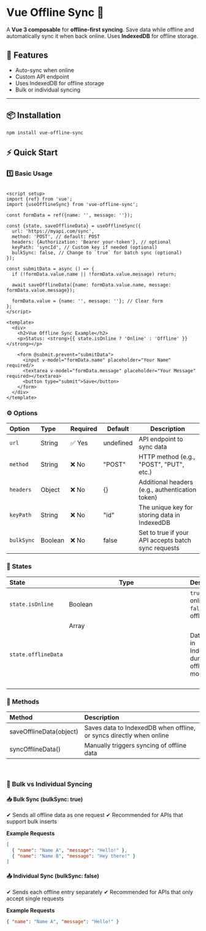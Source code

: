 # Vue Offline Sync 🔄

A **Vue 3 composable** for **offline-first syncing**. Save data while offline and automatically sync it when back online.
Uses **IndexedDB** for offline storage.

## 🚀 Features

- Auto-sync when online
- Custom API endpoint
- Uses IndexedDB for offline storage
- Bulk or individual syncing

---

## 📦 Installation

```sh
npm install vue-offline-sync
```

## ⚡ Quick Start

### 1️⃣ Basic Usage

```vue

<script setup>
import {ref} from 'vue';
import {useOfflineSync} from 'vue-offline-sync';

const formData = ref({name: '', message: ''});

const {state, saveOfflineData} = useOfflineSync({
  url: 'https://myapi.com/sync',
  method: 'POST', // default: POST 
  headers: {Authorization: 'Bearer your-token'}, // optional
  keyPath: 'syncId', // Custom key if needed (optional)
  bulkSync: false, // Change to `true` for batch sync (optional)
});

const submitData = async () => {
  if (!formData.value.name || !formData.value.message) return;

  await saveOfflineData({name: formData.value.name, message: formData.value.message});

  formData.value = {name: '', message: ''}; // Clear form
};
</script>

<template>
  <div>
    <h2>Vue Offline Sync Example</h2>
    <p>Status: <strong>{{ state.isOnline ? 'Online' : 'Offline' }}</strong></p>

    <form @submit.prevent="submitData">
      <input v-model="formData.name" placeholder="Your Name" required/>
      <textarea v-model="formData.message" placeholder="Your Message" required></textarea>
      <button type="submit">Save</button>
    </form>
  </div>
</template>
```

### ⚙️ Options

| Option     | Type    | Required | Default   | Description                                         |
|:-----------|:--------|----------|-----------|-----------------------------------------------------|
| `url`      | String  | ✅ Yes    | undefined | API endpoint to sync data                           |
| `method`   | String  | ❌ No     | "POST"    | HTTP method (e.g., "POST", "PUT", etc.)             |
| `headers`  | Object  | ❌ No     | {}        | Additional headers (e.g., authentication token)     |
| `keyPath`  | String  | ❌ No     | "id"      | The unique key for storing data in IndexedDB        |
| `bulkSync` | Boolean | ❌ No     | false     | Set to true if your API accepts batch sync requests |

### 📡 States

| State               | Type          | Description                                  |
|:--------------------|---------------|:---------------------------------------------|
| `state.isOnline`    | Boolean       | `true` when online, `false` when offline     |
| `state.offlineData` | Array<Object> | Data stored in IndexedDB during offline mode |

### 🔄 Methods

| Method                  | Description                                                         |
|:------------------------|:--------------------------------------------------------------------|
| saveOfflineData(object) | Saves data to IndexedDB when offline, or syncs directly when online |
| syncOfflineData()       | Manually triggers syncing of offline data                           |

<br />

### 📌 Bulk vs Individual Syncing

#### 📥 Bulk Sync (bulkSync: true)

✔ Sends all offline data as one request
✔ Recommended for APIs that support bulk inserts

**Example Requests**

```json
[
  { "name": "Name A", "message": "Hello!" },
  { "name": "Name B", "message": "Hey there!" }
]
```

#### 📤 Individual Sync (bulkSync: false)

✔ Sends each offline entry separately
✔ Recommended for APIs that only accept single requests

**Example Requests**

```json
{ "name": "Name A", "message": "Hello!" }
```


